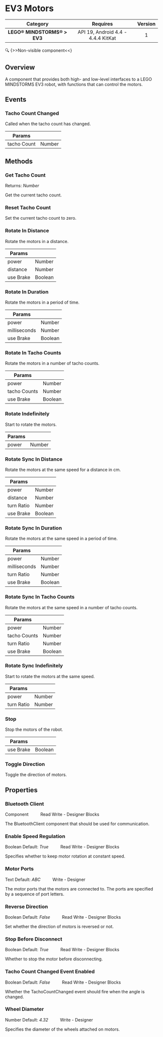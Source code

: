 # EV3 Motors

| Category | Requires | Version |
|:--------:|:-------:|:--------:|
|**LEGO® MINDSTORMS® > EV3**|<span class="chip chip-any">API 19, Android 4.4 - 4.4.4 KitKat</span>|<span class="chip chip-number">1</span>|

:mag: {>>Non-visible component<<}

## Overview

A component that provides both high- and low-level interfaces to a LEGO MINDSTORMS EV3 robot, with functions that can control the motors.

## Events

### Tacho Count Changed

Called when the tacho count has changed.

<div class="block" ai2-block="event" not-rendered="true" value="%7B%22componentName%22:%20%22EV3%20Motors%22,%20%22name%22:%20%22Tacho%20Count%20Changed%22,%20%22params%22:%20%5B%22tacho%20Count%22%5D%7D"></div>

| Params | []() |
|--------|------|
|tacho Count|<span class="chip chip-number">Number</span>|


## Methods

### Get Tacho Count

<span class="chip chip-number">Returns: <i>Number</i></span> 

Get the current tacho count.

<div class="block" ai2-block="method" not-rendered="true" value="%7B%22componentName%22:%20%22EV3%20Motors%22,%20%22name%22:%20%22Get%20Tacho%20Count%22,%20%22output%22:%20true,%20%22params%22:%20%5B%5D%7D"></div>


### Reset Tacho Count

Set the current tacho count to zero.

<div class="block" ai2-block="method" not-rendered="true" value="%7B%22componentName%22:%20%22EV3%20Motors%22,%20%22name%22:%20%22Reset%20Tacho%20Count%22,%20%22output%22:%20false,%20%22params%22:%20%5B%5D%7D"></div>


### Rotate In Distance

Rotate the motors in a distance.

<div class="block" ai2-block="method" not-rendered="true" value="%7B%22componentName%22:%20%22EV3%20Motors%22,%20%22name%22:%20%22Rotate%20In%20Distance%22,%20%22output%22:%20false,%20%22params%22:%20%5B%22power%22,%20%22distance%22,%20%22use%20Brake%22%5D%7D"></div>


| Params | []() |
|--------|------|
|power|<span class="chip chip-number">Number</span>|
|distance|<span class="chip chip-number">Number</span>|
|use Brake|<span class="chip chip-boolean">Boolean</span>|


### Rotate In Duration

Rotate the motors in a period of time.

<div class="block" ai2-block="method" not-rendered="true" value="%7B%22componentName%22:%20%22EV3%20Motors%22,%20%22name%22:%20%22Rotate%20In%20Duration%22,%20%22output%22:%20false,%20%22params%22:%20%5B%22power%22,%20%22milliseconds%22,%20%22use%20Brake%22%5D%7D"></div>


| Params | []() |
|--------|------|
|power|<span class="chip chip-number">Number</span>|
|milliseconds|<span class="chip chip-number">Number</span>|
|use Brake|<span class="chip chip-boolean">Boolean</span>|


### Rotate In Tacho Counts

Rotate the motors in a number of tacho counts.

<div class="block" ai2-block="method" not-rendered="true" value="%7B%22componentName%22:%20%22EV3%20Motors%22,%20%22name%22:%20%22Rotate%20In%20Tacho%20Counts%22,%20%22output%22:%20false,%20%22params%22:%20%5B%22power%22,%20%22tacho%20Counts%22,%20%22use%20Brake%22%5D%7D"></div>


| Params | []() |
|--------|------|
|power|<span class="chip chip-number">Number</span>|
|tacho Counts|<span class="chip chip-number">Number</span>|
|use Brake|<span class="chip chip-boolean">Boolean</span>|


### Rotate Indefinitely

Start to rotate the motors.

<div class="block" ai2-block="method" not-rendered="true" value="%7B%22componentName%22:%20%22EV3%20Motors%22,%20%22name%22:%20%22Rotate%20Indefinitely%22,%20%22output%22:%20false,%20%22params%22:%20%5B%22power%22%5D%7D"></div>


| Params | []() |
|--------|------|
|power|<span class="chip chip-number">Number</span>|


### Rotate Sync In Distance

Rotate the motors at the same speed for a distance in cm.

<div class="block" ai2-block="method" not-rendered="true" value="%7B%22componentName%22:%20%22EV3%20Motors%22,%20%22name%22:%20%22Rotate%20Sync%20In%20Distance%22,%20%22output%22:%20false,%20%22params%22:%20%5B%22power%22,%20%22distance%22,%20%22turn%20Ratio%22,%20%22use%20Brake%22%5D%7D"></div>


| Params | []() |
|--------|------|
|power|<span class="chip chip-number">Number</span>|
|distance|<span class="chip chip-number">Number</span>|
|turn Ratio|<span class="chip chip-number">Number</span>|
|use Brake|<span class="chip chip-boolean">Boolean</span>|


### Rotate Sync In Duration

Rotate the motors at the same speed in a period of time.

<div class="block" ai2-block="method" not-rendered="true" value="%7B%22componentName%22:%20%22EV3%20Motors%22,%20%22name%22:%20%22Rotate%20Sync%20In%20Duration%22,%20%22output%22:%20false,%20%22params%22:%20%5B%22power%22,%20%22milliseconds%22,%20%22turn%20Ratio%22,%20%22use%20Brake%22%5D%7D"></div>


| Params | []() |
|--------|------|
|power|<span class="chip chip-number">Number</span>|
|milliseconds|<span class="chip chip-number">Number</span>|
|turn Ratio|<span class="chip chip-number">Number</span>|
|use Brake|<span class="chip chip-boolean">Boolean</span>|


### Rotate Sync In Tacho Counts

Rotate the motors at the same speed in a number of tacho counts.

<div class="block" ai2-block="method" not-rendered="true" value="%7B%22componentName%22:%20%22EV3%20Motors%22,%20%22name%22:%20%22Rotate%20Sync%20In%20Tacho%20Counts%22,%20%22output%22:%20false,%20%22params%22:%20%5B%22power%22,%20%22tacho%20Counts%22,%20%22turn%20Ratio%22,%20%22use%20Brake%22%5D%7D"></div>


| Params | []() |
|--------|------|
|power|<span class="chip chip-number">Number</span>|
|tacho Counts|<span class="chip chip-number">Number</span>|
|turn Ratio|<span class="chip chip-number">Number</span>|
|use Brake|<span class="chip chip-boolean">Boolean</span>|


### Rotate Sync Indefinitely

Start to rotate the motors at the same speed.

<div class="block" ai2-block="method" not-rendered="true" value="%7B%22componentName%22:%20%22EV3%20Motors%22,%20%22name%22:%20%22Rotate%20Sync%20Indefinitely%22,%20%22output%22:%20false,%20%22params%22:%20%5B%22power%22,%20%22turn%20Ratio%22%5D%7D"></div>


| Params | []() |
|--------|------|
|power|<span class="chip chip-number">Number</span>|
|turn Ratio|<span class="chip chip-number">Number</span>|


### Stop

Stop the motors of the robot.

<div class="block" ai2-block="method" not-rendered="true" value="%7B%22componentName%22:%20%22EV3%20Motors%22,%20%22name%22:%20%22Stop%22,%20%22output%22:%20false,%20%22params%22:%20%5B%22use%20Brake%22%5D%7D"></div>


| Params | []() |
|--------|------|
|use Brake|<span class="chip chip-boolean">Boolean</span>|


### Toggle Direction

Toggle the direction of motors.

<div class="block" ai2-block="method" not-rendered="true" value="%7B%22componentName%22:%20%22EV3%20Motors%22,%20%22name%22:%20%22Toggle%20Direction%22,%20%22output%22:%20false,%20%22params%22:%20%5B%5D%7D"></div>


## Properties

### Bluetooth Client

<span class="chip chip-component">Component</span><span style="user-select: none;">&nbsp;&nbsp;&nbsp;&nbsp;&nbsp;&nbsp;&nbsp;&nbsp;&nbsp;&nbsp;</span><span class="chip chip-rw">Read</span><span style="user-select: none;">&nbsp;</span><span class="chip chip-rw">Write</span><span style="user-select: none;">&nbsp;</span>-<span style="user-select: none;">&nbsp;</span><span class="chip chip-bd">Designer</span><span style="user-select: none;">&nbsp;</span><span class="chip chip-bd">Blocks</span><span style="user-select: none;">&nbsp;</span>

The BluetoothClient component that should be used for communication.

<div class="block" ai2-block="property" not-rendered="true" value="%7B%22componentName%22:%20%22EV3%20Motors%22,%20%22name%22:%20%22Bluetooth%20Client%22,%20%22getter%22:%20true%7D"></div>
<div class="block" ai2-block="property" not-rendered="true" value="%7B%22componentName%22:%20%22EV3%20Motors%22,%20%22name%22:%20%22Bluetooth%20Client%22,%20%22getter%22:%20false%7D"></div>


### Enable Speed Regulation

<span class="chip chip-boolean">Boolean</span><span style="user-select: none;">&nbsp;</span><span class="chip chip-boolean">Default: <i>True</i></span><span style="user-select: none;">&nbsp;&nbsp;&nbsp;&nbsp;&nbsp;&nbsp;&nbsp;&nbsp;&nbsp;&nbsp;</span><span class="chip chip-rw">Read</span><span style="user-select: none;">&nbsp;</span><span class="chip chip-rw">Write</span><span style="user-select: none;">&nbsp;</span>-<span style="user-select: none;">&nbsp;</span><span class="chip chip-bd">Designer</span><span style="user-select: none;">&nbsp;</span><span class="chip chip-bd">Blocks</span><span style="user-select: none;">&nbsp;</span>

Specifies whether to keep motor rotation at constant speed.

<div class="block" ai2-block="property" not-rendered="true" value="%7B%22componentName%22:%20%22EV3%20Motors%22,%20%22name%22:%20%22Enable%20Speed%20Regulation%22,%20%22getter%22:%20true%7D"></div>
<div class="block" ai2-block="property" not-rendered="true" value="%7B%22componentName%22:%20%22EV3%20Motors%22,%20%22name%22:%20%22Enable%20Speed%20Regulation%22,%20%22getter%22:%20false%7D"></div>


### Motor Ports

<span class="chip chip-text">Text</span><span style="user-select: none;">&nbsp;</span><span class="chip chip-text">Default: <i>ABC</i></span><span style="user-select: none;">&nbsp;&nbsp;&nbsp;&nbsp;&nbsp;&nbsp;&nbsp;&nbsp;&nbsp;&nbsp;</span><span class="chip chip-rw">Write</span><span style="user-select: none;">&nbsp;</span>-<span style="user-select: none;">&nbsp;</span><span class="chip chip-bd">Designer</span><span style="user-select: none;">&nbsp;</span>

The motor ports that the motors are connected to. The ports are specified by a sequence of port letters.


### Reverse Direction

<span class="chip chip-boolean">Boolean</span><span style="user-select: none;">&nbsp;</span><span class="chip chip-boolean">Default: <i>False</i></span><span style="user-select: none;">&nbsp;&nbsp;&nbsp;&nbsp;&nbsp;&nbsp;&nbsp;&nbsp;&nbsp;&nbsp;</span><span class="chip chip-rw">Read</span><span style="user-select: none;">&nbsp;</span><span class="chip chip-rw">Write</span><span style="user-select: none;">&nbsp;</span>-<span style="user-select: none;">&nbsp;</span><span class="chip chip-bd">Designer</span><span style="user-select: none;">&nbsp;</span><span class="chip chip-bd">Blocks</span><span style="user-select: none;">&nbsp;</span>

Set whether the direction of motors is reversed or not.

<div class="block" ai2-block="property" not-rendered="true" value="%7B%22componentName%22:%20%22EV3%20Motors%22,%20%22name%22:%20%22Reverse%20Direction%22,%20%22getter%22:%20true%7D"></div>
<div class="block" ai2-block="property" not-rendered="true" value="%7B%22componentName%22:%20%22EV3%20Motors%22,%20%22name%22:%20%22Reverse%20Direction%22,%20%22getter%22:%20false%7D"></div>


### Stop Before Disconnect

<span class="chip chip-boolean">Boolean</span><span style="user-select: none;">&nbsp;</span><span class="chip chip-boolean">Default: <i>True</i></span><span style="user-select: none;">&nbsp;&nbsp;&nbsp;&nbsp;&nbsp;&nbsp;&nbsp;&nbsp;&nbsp;&nbsp;</span><span class="chip chip-rw">Read</span><span style="user-select: none;">&nbsp;</span><span class="chip chip-rw">Write</span><span style="user-select: none;">&nbsp;</span>-<span style="user-select: none;">&nbsp;</span><span class="chip chip-bd">Designer</span><span style="user-select: none;">&nbsp;</span><span class="chip chip-bd">Blocks</span><span style="user-select: none;">&nbsp;</span>

Whether to stop the motor before disconnecting.

<div class="block" ai2-block="property" not-rendered="true" value="%7B%22componentName%22:%20%22EV3%20Motors%22,%20%22name%22:%20%22Stop%20Before%20Disconnect%22,%20%22getter%22:%20true%7D"></div>
<div class="block" ai2-block="property" not-rendered="true" value="%7B%22componentName%22:%20%22EV3%20Motors%22,%20%22name%22:%20%22Stop%20Before%20Disconnect%22,%20%22getter%22:%20false%7D"></div>


### Tacho Count Changed Event Enabled

<span class="chip chip-boolean">Boolean</span><span style="user-select: none;">&nbsp;</span><span class="chip chip-boolean">Default: <i>False</i></span><span style="user-select: none;">&nbsp;&nbsp;&nbsp;&nbsp;&nbsp;&nbsp;&nbsp;&nbsp;&nbsp;&nbsp;</span><span class="chip chip-rw">Read</span><span style="user-select: none;">&nbsp;</span><span class="chip chip-rw">Write</span><span style="user-select: none;">&nbsp;</span>-<span style="user-select: none;">&nbsp;</span><span class="chip chip-bd">Designer</span><span style="user-select: none;">&nbsp;</span><span class="chip chip-bd">Blocks</span><span style="user-select: none;">&nbsp;</span>

Whether the TachoCountChanged event should fire when the angle is changed.

<div class="block" ai2-block="property" not-rendered="true" value="%7B%22componentName%22:%20%22EV3%20Motors%22,%20%22name%22:%20%22Tacho%20Count%20Changed%20Event%20Enabled%22,%20%22getter%22:%20true%7D"></div>
<div class="block" ai2-block="property" not-rendered="true" value="%7B%22componentName%22:%20%22EV3%20Motors%22,%20%22name%22:%20%22Tacho%20Count%20Changed%20Event%20Enabled%22,%20%22getter%22:%20false%7D"></div>


### Wheel Diameter

<span class="chip chip-number">Number</span><span style="user-select: none;">&nbsp;</span><span class="chip chip-number">Default: <i>4.32</i></span><span style="user-select: none;">&nbsp;&nbsp;&nbsp;&nbsp;&nbsp;&nbsp;&nbsp;&nbsp;&nbsp;&nbsp;</span><span class="chip chip-rw">Write</span><span style="user-select: none;">&nbsp;</span>-<span style="user-select: none;">&nbsp;</span><span class="chip chip-bd">Designer</span><span style="user-select: none;">&nbsp;</span>

Specifies the diameter of the wheels attached on motors.
